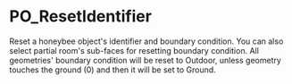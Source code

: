 # PO_ResetIdentifier

Reset a honeybee object&apos;s identifier and boundary condition. You can also select partial room&apos;s sub-faces for resetting boundary condition.
All geometries&apos; boundary condition will be reset to Outdoor, unless geometry touches the ground (0) and then it will be set to Ground.
